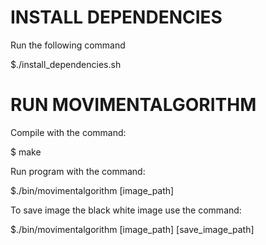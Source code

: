 INSTALL DEPENDENCIES
====================

Run the following command

  $./install_dependencies.sh


RUN MOVIMENTALGORITHM
=====================

Compile with the command:

  $ make

Run program with the command:

  $./bin/movimentalgorithm [image_path]

To save image the black white image use the command:

  $./bin/movimentalgorithm [image_path] [save_image_path]

